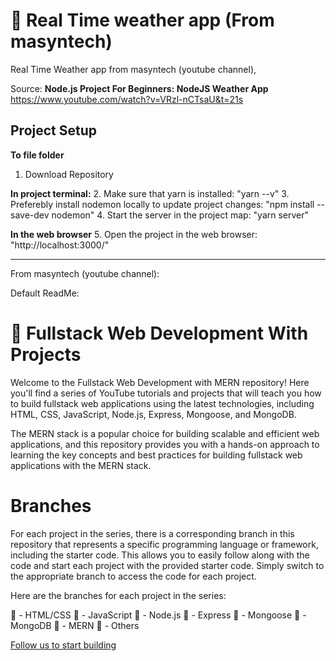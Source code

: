 # 🚀 Real Time weather app (From masyntech)

Real Time Weather app from masyntech (youtube channel), 

Source: <b>Node.js Project For Beginners: NodeJS Weather App</b>
https://www.youtube.com/watch?v=VRzl-nCTsaU&t=21s

## <b>Project Setup</b>

<b>To file folder</b>
1. Download Repository

<b>In project terminal:</b>
2. Make sure that yarn is installed: "yarn --v"
3. Preferebly install nodemon locally to update project changes: "npm install --save-dev nodemon"
4. Start the server in the project map: "yarn server"

<b>In the web browser</b>
5. Open the project in the web browser: "http://localhost:3000/"

_ _ _

From masyntech (youtube channel):

Default ReadMe:

# 🚀 Fullstack Web Development With Projects

Welcome to the Fullstack Web Development with MERN repository! Here you'll find a series of YouTube tutorials and projects that will teach you how to build fullstack web applications using the latest technologies, including HTML, CSS, JavaScript, Node.js, Express, Mongoose, and MongoDB.

The MERN stack is a popular choice for building scalable and efficient web applications, and this repository provides you with a hands-on approach to learning the key concepts and best practices for building fullstack web applications with the MERN stack.

# Branches

For each project in the series, there is a corresponding branch in this repository that represents a specific programming language or framework, including the starter code. This allows you to easily follow along with the code and start each project with the provided starter code. Simply switch to the appropriate branch to access the code for each project.

Here are the branches for each project in the series:

🔴 - HTML/CSS
🔴 - JavaScript
🔴 - Node.js
🔴 - Express
🔴 - Mongoose
🔴 - MongoDB
🔴 - MERN
🔴 - Others

[Follow us to start building ](https://www.youtube.com/c/inovotek-academy)
